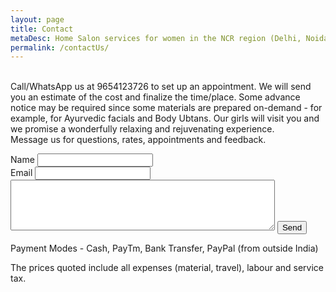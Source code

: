 ```yaml
---
layout: page
title: Contact 
metaDesc: Home Salon services for women in the NCR region (Delhi, Noida, Ghaziabad, Gurgaon, Faridabad) by trained women from less privileged backgrounds. Message us for questions, rates, appointments and feedback.
permalink: /contactUs/
---
```

<br>Call/WhatsApp us at 9654123726 to set up an appointment. We will send you an estimate of the cost and finalize the time/place. Some advance notice may be required since some materials are prepared on-demand - for example, for Ayurvedic facials and Body Ubtans. Our girls will visit you and we promise a wonderfully relaxing and rejuvenating experience.
<br>Message us for questions, rates, appointments and feedback.
<form action="https://formspree.io/mklauria@gmail.com" method="POST">
    Name <input type="text" name="name"><br>
    Email <input type="text" name="email"><br>
    <textarea name="message" cols="50" rows="5"></textarea>
    <input type="hidden" name="_next" value="/thanks/">
    <input type="submit" value="Send">
</form>
<p>Payment Modes - Cash, PayTm, Bank Transfer, PayPal (from outside India)</p>
<p>The prices quoted include all expenses (material, travel), labour and service tax.</p>
